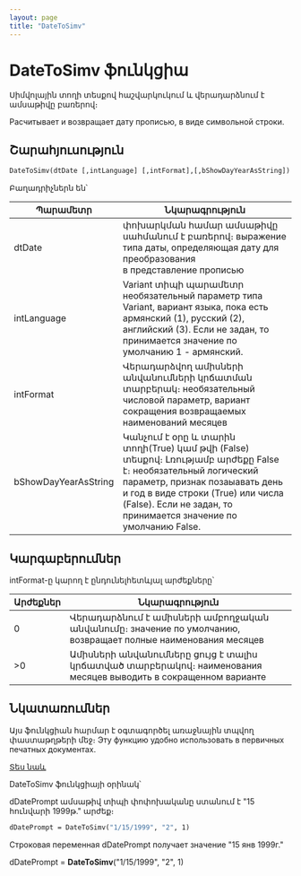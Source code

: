 ```yaml
---
layout: page
title: "DateToSimv"
---
```


# DateToSimv ֆունկցիա

Սիմվոլային տողի տեսքով հաշվարկուկում և վերադարձնում է ամսաթիվը բառերով։

Расчитывает и возвращает дату прописью, в виде символьной строки.


## Շարահյուսություն

```vb
DateToSimv(dtDate [,intLanguage] [,intFormat],[,bShowDayYearAsString])
```
Բաղադրիչներն են՝


| Պարամետր | Նկարագրություն |
|--|--|
| dtDate | փոխարկման համար ամսաթիվը սահմանում է բառերով։ выражение типа даты, определяющая дату для преобразования<br> в представление прописью |
| intLanguage | Variant տիպի պարամետր  необязательный параметр типа Variant, вариант языка, пока есть армянский (1), русский (2), английский (3). Если не задан, то принимается значение по умолчанию 1 - армянский. |
| intFormat | Վերադարձվող ամիսների անվանումների կրճատման տարբերակ։ необязательный числовой параметр, вариант сокращения возвращаемых наименований месяцев |
| bShowDayYearAsString | Կանչում է օրը և տարին տողի(True) կամ թվի (False) տեսքով։ Լռությամբ արժեքը False է։ необязательный логический параметр, признак позаыавать день и год в виде строки (True) или числа (False). Если не задан, то принимается значение по умолчанию False. |




## Կարգաբերումներ

intFormat-ը կարող է ընդունելհետևյալ արժեքները՝


| Արժեքներ | Նկարագրություն |
|--|--|
| 0 | Վերադարձնում է ամիսների ամբողջական անվանումը։ значение по умолчанию, возвращает полные наименования месяцев |
| &gt;0 | Ամիսների անվանումները ցույց է տալիս կրճատված տարբերակով։ наименования месяцев выводить в сокращенном варианте |



## Նկատառումներ

Այս ֆունկցիան հարմար է օգտագործել առաջնային տպվող փաստաթղթերի մեջ։ 
Эту функцию удобно использовать в первичных печатных документах.

[Տես նաև](../../../functions.html)


DateToSimv ֆունկցիայի օրինակ՝

dDatePrompt ամսաթիվ տիպի փոփոխականը ստանում է "15 հունվարի 1999թ." արժեք։

```vb
dDatePrompt = DateToSimv("1/15/1999", "2", 1)
```
Строковая переменная dDatePrompt получает значение &quot;15 янв 1999г.&quot;

dDatePrompt = <strong>DateToSimv</strong>(&quot;1/15/1999&quot;, &quot;2&quot;, 1)<br>
<br>

